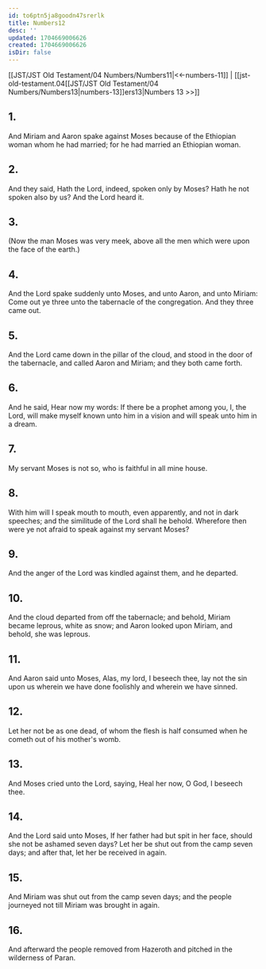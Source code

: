 ```yaml
---
id: to6ptn5ja8goodn47srerlk
title: Numbers12
desc: ''
updated: 1704669006626
created: 1704669006626
isDir: false
---
```

[[JST/JST Old Testament/04 Numbers/Numbers11|<<-numbers-11]] | [[jst-old-testament.04[[JST/JST Old Testament/04 Numbers/Numbers13|numbers-13]]ers13|Numbers 13 >>]]
## 1.
And Miriam and Aaron spake against Moses because of the Ethiopian woman whom he had married; for he had married an Ethiopian woman.
## 2.
And they said, Hath the Lord, indeed, spoken only by Moses? Hath he not spoken also by us? And the Lord heard it.
## 3.
(Now the man Moses was very meek, above all the men which were upon the face of the earth.)
## 4.
And the Lord spake suddenly unto Moses, and unto Aaron, and unto Miriam: Come out ye three unto the tabernacle of the congregation. And they three came out.
## 5.
And the Lord came down in the pillar of the cloud, and stood in the door of the tabernacle, and called Aaron and Miriam; and they both came forth.
## 6.
And he said, Hear now my words: If there be a prophet among you, I, the Lord, will make myself known unto him in a vision and will speak unto him in a dream.
## 7.
My servant Moses is not so, who is faithful in all mine house.
## 8.
With him will I speak mouth to mouth, even apparently, and not in dark speeches; and the similitude of the Lord shall he behold. Wherefore then were ye not afraid to speak against my servant Moses?
## 9.
And the anger of the Lord was kindled against them, and he departed.
## 10.
And the cloud departed from off the tabernacle; and behold, Miriam became leprous, white as snow; and Aaron looked upon Miriam, and behold, she was leprous.
## 11.
And Aaron said unto Moses, Alas, my lord, I beseech thee, lay not the sin upon us wherein we have done foolishly and wherein we have sinned.
## 12.
Let her not be as one dead, of whom the flesh is half consumed when he cometh out of his mother\'s womb.
## 13.
And Moses cried unto the Lord, saying, Heal her now, O God, I beseech thee.
## 14.
And the Lord said unto Moses, If her father had but spit in her face, should she not be ashamed seven days? Let her be shut out from the camp seven days; and after that, let her be received in again.
## 15.
And Miriam was shut out from the camp seven days; and the people journeyed not till Miriam was brought in again.
## 16.
And afterward the people removed from Hazeroth and pitched in the wilderness of Paran.

